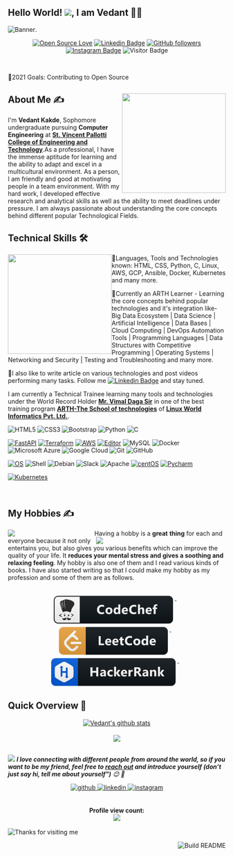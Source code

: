 ## Hello World! <img src="https://github.com/TheDudeThatCode/TheDudeThatCode/blob/master/Assets/Hi.gif" width="29px">, I am Vedant 👨‍🎓

<!--Header-->
  <div>
  <img align="left" alt="Banner" src="https://github.com/vedant-kakde/vedant-kakde/blob/main/assets/banner.png" />
  
  </div>
  .  
  <!--social media icon-->
<div align="center">
 
 
[![Open Source Love](https://badges.frapsoft.com/os/v2/open-source.svg?v=103)](https://github.com/vedant-kakde)
[![Linkedin Badge](https://img.shields.io/badge/-Vedant%20Kakde-blue?style=social&logo=Linkedin&logoColor=blue&link=https://www.linkedin.com/in/vedant-kakde/)](https://www.linkedin.com/in/vedant-kakde/) [![GitHub followers](https://img.shields.io/github/followers/vedant-kakde?label=Follow&style=social)](https://github.com/vedant-kakde/?tab=follow)
[![Instagram Badge](https://img.shields.io/badge/-vedantkakde651-blue?style=social&logo=Instagram&link=https://www.instagram.com/vedantkakde651/)](https://www.instagram.com/vedantkakde651/) 
![Visitor Badge](https://visitor-badge.laobi.icu/badge?page_id=vedant-kakde.vedant-kakde)

</div>  

</br>
<div align="left">
  <p>🎯2021 Goals: Contributing to Open Source</p>
</div>

<!--About Me-->
<div>
 <p>
  <img width="240" height="230" align='right' src="https://github.com/vedant-kakde/vedant-kakde/blob/main/assets/oct-about.png"> 
</p>
  


## About Me ✍
 
 I'm <b>Vedant Kakde</b>, Sophomore undergraduate pursuing <b>Computer Engineering</b> at [<b>St. Vincent Pallotti College of Engineering and Technology</b>](https://www.stvincentngp.edu.in/).As a professional, I have the immense aptitude for learning and the ability to adapt and excel in a multicultural environment. As a person, I am friendly and good at motivating people in a team environment. With my hard work, I developed effective research and analytical skills as well as the ability to meet deadlines under pressure. I am always passionate about understanding the core concepts behind different popular Technological Fields.


</div>

<!--technical skills-->

## Technical Skills 🛠 

<img align='left' src='https://github.com/vedant-kakde/vedant-kakde/blob/main/assets/about.png' width="240" height="230" >

🔰Languages, Tools and Technologies known: HTML, CSS, Python, C, Linux, AWS, GCP, Ansible, Docker, Kubernetes and many more.

🔰Currently an ARTH Learner - Learning the core concepts behind popular technologies and it's integration like- Big Data Ecosystem | Data Science | Artificial Intelligence | Data Bases | Cloud Computing | DevOps Automation Tools | Programming Languages | Data Structures with Competitive Programming | Operating Systems | Networking and Security | Testing and Troubleshooting and many more.

🔰I also like to write article on various technologies and post videos performing many tasks. Follow me [![Linkedin Badge](https://img.shields.io/badge/-Vedant%20Kakde-blue?style=social&logo=Linkedin&logoColor=blue&link=https://www.linkedin.com/in/vedant-kakde/)](https://www.linkedin.com/in/vedant-kakde/) and stay tuned.

I am currently a Technical Trainee learning many tools and technologies under the World Record Holder [<b>Mr. Vimal Daga Sir</b>](https://www.linkedin.com/in/vimaldaga/?originalSubdomain=in) in one of the best training program [<b>ARTH-The School of technologies</b>](https://rightarth.com/) of [<b>Linux World Informatics Pvt. Ltd.</b>](https://www.linuxworldindia.org/).

![HTML5](https://img.shields.io/badge/-HTML5-E34F26?style=flat-square&logo=html5&logoColor=white)
![CSS3](https://img.shields.io/badge/-CSS3-1572B6?style=flat-square&logo=css3)
![Bootstrap](https://img.shields.io/badge/-Bootstrap-563D7C?style=flat-square&logo=bootstrap)
![Python](https://img.shields.io/badge/-Python-black?style=flat-square&logo=Python)
![C](https://img.shields.io/badge/-C-000?&logo=C)
<!-- ![JavaScript](https://img.shields.io/badge/-JavaScript-black?style=flat-square&logo=javascript) -->
[![FastAPI](https://img.shields.io/badge/Python_framework-FastAPI-teal?style=flat-square&logo=python&logoColor=white)](https://fastapi.tiangolo.com/)
[![Terraform](https://img.shields.io/badge/Learning-Terraform-623ce4?style=flat-square&logo=terraform&logoColor=white)](https://www.terraform.io/)
[![AWS](https://img.shields.io/badge/Learning-AWS-FF9900?style=flat-square&logo=amazon-aws&logoColor=white)](https://github.com/br3ndonland/awsdev)
[![Editor](https://img.shields.io/badge/Editor-VSCode-blue?style=flat-square&logo=visual-studio-code&logoColor=white)](https://code.visualstudio.com/)
![MySQL](https://img.shields.io/badge/-MySQL-black?style=flat-square&logo=mysql)
![Docker](https://img.shields.io/badge/-Docker-black?style=flat-square&logo=docker)
![Microsoft Azure](https://img.shields.io/badge/Microsoft%20Azure-232F7E?style=flat-square&logo=microsoft-azure)
![Google Cloud](https://img.shields.io/badge/Google%20Cloud-black?style=flat-square&logo=google-cloud)
![Git](https://img.shields.io/badge/-Git-black?style=flat-square&logo=git)
![GitHub](https://img.shields.io/badge/-GitHub-181717?style=flat-square&logo=github)
<!-- ![GitLab](https://img.shields.io/badge/-GitLab-FCA121?style=flat-square&logo=gitlab) -->
[![OS](https://img.shields.io/badge/OS-Linux-informational?style=flat-square&logo=linux&logoColor=white)](https://en.wikipedia.org/wiki/Linux)
 ![Shell](https://img.shields.io/badge/-Shell-blasck?style=plastic&logo=Shell)
 ![Debian](https://img.shields.io/badge/-Debian-A80030?style=flat-square&logo=Debian&logoColor=white)
 ![Slack](https://img.shields.io/badge/-Slack-E01563?style=flat-square&logo=Slack&logoColor=white)
 ![Apache](https://img.shields.io/badge/-Apache-D22128?style=flat-square&logo=Apache&logoColor=white)
 [![centOS](https://img.shields.io/badge/CentOS-8.0-blue?style=flat-square&logo=CentOS&logoColor=262577)](https://www.centos.org/)
 [![Pycharm](https://img.shields.io/badge/IDE-PyCharm-yellow?style=flat-square&logo=JetBrains)](https://www.jetbrains.com/pycharm/)
 <!-- [![Flask](https://img.shields.io/badge/-Flask-000000?style=flat-square&logo=Flask&logoColor=ffffff)](https://flask.palletsprojects.com/)-->
 [![Kubernetes](https://img.shields.io/badge/-Kubernetes-326CE5?style=flat-square&logo=Kubernetes&logoColor=ffffff)](https://kubernetes.io/)
<!-- ![Android](https://img.shields.io/badge/-Android-black?logo=android&style=social) -->&nbsp;&nbsp;







 <!--My Hobbies-->
 
 

## My Hobbies ✍

<img align='left' src='https://media.giphy.com/media/M9gbBd9nbDrOTu1Mqx/giphy.gif' width='200"'>
 
Having a hobby is a <b>great</b> <img align='right' src='https://github.com/vedant-kakde/vedant-kakde/blob/main/assets/hobby.png' width='300"'><b>thing</b> for each and everyone because it not only entertains you,
but also gives you various benefits which can improve the quality of your life. It <b>reduces your mental stress and gives a soothing and relaxing feeling</b>. My hobby is also one of them and I read various kinds of books. I have also started writing so that I could make my hobby as my profession and some of them are as follows.
<br>
##
<p align="center">
  <a href="#">
    <img src="https://raw.githubusercontent.com/AbhishekMaira10/AbhishekMaira10/master/Resources/svg/codechef.svg" alt="codechef" style="vertical-align:top; margin:4px">
  </a>&nbsp;&nbsp;&nbsp;
  
  <a href="#">
    <img src="https://raw.githubusercontent.com/AbhishekMaira10/AbhishekMaira10/master/Resources/svg/leetcode.svg" alt="leetcode" style="vertical-align:top; margin:4px">
  </a>&nbsp;&nbsp;&nbsp;

  <a href="https://www.hackerrank.com/vedant-kakde">
    <img src="https://raw.githubusercontent.com/AbhishekMaira10/AbhishekMaira10/master/Resources/svg/hackerrank.svg" alt="hackerrank" style="vertical-align:top; margin:4px">
  </a>&nbsp;&nbsp;&nbsp;
  
  <!--<a href="#">
    <img src="https://raw.githubusercontent.com/AbhishekMaira10/AbhishekMaira10/master/Resources/svg/codewars.svg" alt="codewars" style="vertical-align:top; margin:4px">
  </a> &nbsp;&nbsp;&nbsp;-->
</p>

##





<!--Github Progess bar-->

## Quick Overview 📝
<div align="center">    
<a href="https://github.com/hackcoderr/github-readme-stats">
  <img align="center" src="https://github-readme-stats.anuraghazra1.vercel.app/api?username=vedant-kakde&show_icons=true&include_all_commits=true&theme=radical" alt="Vedant's github stats" />
</a>
<br>
<br>
<a href="https://github.com/hackcoderr/github-readme-stats">
 
  <img align="center" src="https://github-readme-stats.anuraghazra1.vercel.app/api/top-langs/?username=vedant-kakde&layout=compact&theme=radical" />
</a>
</div>



<!--footer-->

##
<img src="https://media.giphy.com/media/LnQjpWaON8nhr21vNW/giphy.gif" width="60"> <em><b>I love connecting with different people from around the world, so if you want to be my friend, feel free to [reach out](https://wa.me/+918459285311) and introduce yourself (don’t just say hi, tell me about yourself")</b> 😊 💜</em>


<div align="center">
<a href="https://github.com/vedant-kakde" target="_blank">
<img src=https://img.shields.io/badge/github-%2324292e.svg?&style=for-the-badge&logo=github&logoColor=white alt=github style="margin-bottom: 5px;" />
</a>
<!-- <a href="#" target="_blank"><img alt="Medium" src="https://img.shields.io/badge/medium-%2312100E.svg?&style=for-the-badge&logo=medium&logoColor=white" />
</a> -->
<a href="https://linkedin.com/in/vedant-kakde" target="_blank">
<img src=https://img.shields.io/badge/linkedin-%231E77B5.svg?&style=for-the-badge&logo=linkedin&logoColor=white alt=linkedin style="margin-bottom: 5px;" />
</a>
<a href="https://instagram.com/vedantkakde651" target="_blank">
<img src=https://img.shields.io/badge/instagram-%23000000.svg?&style=for-the-badge&logo=instagram&logoColor=white alt=instagram style="margin-bottom: 5px;" />
</a>  



</div>  
  

<br/>  


<p align="center"> 
 <b> Profile view count:</b><br>
  <img src="https://profile-counter.glitch.me/vedant-kakde/count.svg" />
</p>

   
<img height="120" alt="Thanks for visiting me" width="100%" src="https://raw.githubusercontent.com/BrunnerLivio/brunnerlivio/master/images/marquee.svg" />



<a href="https://github.com/vedant-kakde"><img src="https://github.com/simonw/simonw/workflows/Build%20README/badge.svg" align="right" alt="Build README">




